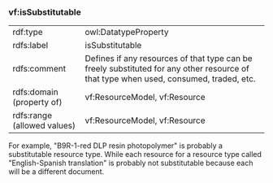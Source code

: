 ### vf:isSubstitutable

<table>
<tr><td>rdf:type</td><td>owl:DatatypeProperty</td></tr>
<tr><td>rdfs:label</td><td>isSubstitutable</td></tr>
<tr><td>rdfs:comment</td><td>Defines if any resources of that type can be freely substituted for any other resource of that type when used, consumed, traded, etc. </td></tr>
<tr><td>rdfs:domain (property of)</td><td>vf:ResourceModel, vf:Resource</td></tr>
<tr><td>rdfs:range (allowed values)</td><td>vf:ResourceModel, vf:Resource</td></tr>
</table>

For example, "B9R-1-red DLP resin photopolymer" is probably a substitutable resource type.  While each resource for a resource type called "English-Spanish translation" is probably not substitutable because each will be a different document.